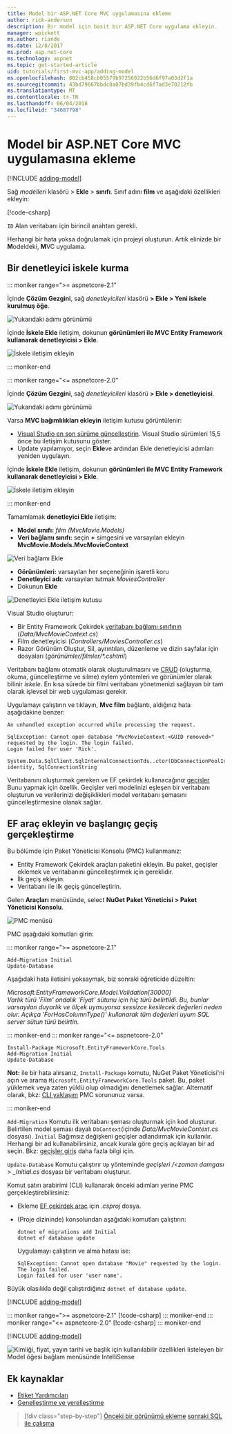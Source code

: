 ```yaml
---
title: Model bir ASP.NET Core MVC uygulamasına ekleme
author: rick-anderson
description: Bir model için basit bir ASP.NET Core uygulama ekleyin.
manager: wpickett
ms.author: riande
ms.date: 12/8/2017
ms.prod: asp.net-core
ms.technology: aspnet
ms.topic: get-started-article
uid: tutorials/first-mvc-app/adding-model
ms.openlocfilehash: 802cb458cb05579b97256022b56d6f97a03d2f1a
ms.sourcegitcommit: 43bd79667bbdc8a07bd39fb4cd6f7ad3e70212fb
ms.translationtype: MT
ms.contentlocale: tr-TR
ms.lasthandoff: 06/04/2018
ms.locfileid: "34687798"
---
```

# <a name="add-a-model-to-an-aspnet-core-mvc-app"></a>Model bir ASP.NET Core MVC uygulamasına ekleme

[!INCLUDE [adding-model](~/Includes/mvc-intro/adding-model1.md)]

Sağ *modelleri* klasörü > **Ekle** > **sınıfı**. Sınıf adını **film** ve aşağıdaki özellikleri ekleyin:

[!code-csharp[](~/tutorials/first-mvc-app/start-mvc/sample/MvcMovie/Models/MovieNoEF.cs?name=snippet_1)]

`ID` Alan veritabanı için birincil anahtarı gerekli. 

Herhangi bir hata yoksa doğrulamak için projeyi oluşturun. Artık elinizde bir **M**odeldeki, **M**VC uygulama.

## <a name="scaffolding-a-controller"></a>Bir denetleyici iskele kurma

::: moniker range=">= aspnetcore-2.1"

İçinde **Çözüm Gezgini**, sağ *denetleyicileri* klasörü **> Ekle > Yeni iskele kurulmuş öğe**.

![Yukarıdaki adımı görünümü](adding-model/_static/add_controller21.png)

İçinde **İskele Ekle** iletişim, dokunun **görünümleri ile MVC Entity Framework kullanarak denetleyicisi > Ekle**.

![İskele iletişim ekleyin](adding-model/_static/add_scaffold21.png)

::: moniker-end

::: moniker range="<= aspnetcore-2.0"

İçinde **Çözüm Gezgini**, sağ *denetleyicileri* klasörü **> Ekle > denetleyicisi**.

![Yukarıdaki adımı görünümü](adding-model/_static/add_controller.png)

Varsa **MVC bağımlılıkları ekleyin** iletişim kutusu görüntülenir:

* [Visual Studio en son sürüme güncelleştirin](https://www.visualstudio.com/downloads/). Visual Studio sürümleri 15,5 önce bu iletişim kutusunu göster.
* Update yapılamıyor, seçin **Ekle**ve ardından Ekle denetleyicisi adımları yeniden uygulayın.

İçinde **İskele Ekle** iletişim, dokunun **görünümleri ile MVC Entity Framework kullanarak denetleyicisi > Ekle**.

![İskele iletişim ekleyin](adding-model/_static/add_scaffold2.png)

::: moniker-end

Tamamlamak **denetleyici Ekle** iletişim:

* **Model sınıfı:** *film (MvcMovie.Models)*
* **Veri bağlamı sınıfı:** seçin **+** simgesini ve varsayılan ekleyin **MvcMovie.Models.MvcMovieContext**

![Veri bağlamı Ekle](adding-model/_static/dc.png)

* **Görünümleri:** varsayılan her seçeneğinin işaretli koru
* **Denetleyici adı:** varsayılan tutmak *MoviesController*
* Dokunun **Ekle**

![Denetleyici Ekle iletişim kutusu](adding-model/_static/add_controller2.png)

Visual Studio oluşturur:

* Bir Entity Framework Çekirdek [veritabanı bağlamı sınıfının](xref:data/ef-mvc/intro#create-the-database-context) (*Data/MvcMovieContext.cs*)
* Film denetleyicisi (*Controllers/MoviesController.cs*)
* Razor Görünüm Oluştur, Sil, ayrıntıları, düzenleme ve dizin sayfalar için dosyaları (<em>görünümler/filmler/&ast;.cshtml</em>)

Veritabanı bağlamı otomatik olarak oluşturulmasını ve [CRUD](https://wikipedia.org/wiki/Create,_read,_update_and_delete) (oluşturma, okuma, güncelleştirme ve silme) eylem yöntemleri ve görünümler olarak bilinir *iskele*. En kısa sürede bir filmi veritabanı yönetmenizi sağlayan bir tam olarak işlevsel bir web uygulaması gerekir.

Uygulamayı çalıştırın ve tıklayın, **Mvc film** bağlantı, aldığınız hata aşağıdakine benzer:

``` error
An unhandled exception occurred while processing the request.

SqlException: Cannot open database "MvcMovieContext-<GUID removed>" requested by the login. The login failed.
Login failed for user 'Rick'.

System.Data.SqlClient.SqlInternalConnectionTds..ctor(DbConnectionPoolIdentity identity, SqlConnectionString 
```

Veritabanını oluşturmak gereken ve EF çekirdek kullanacağınız [geçişler](xref:data/ef-mvc/migrations) Bunu yapmak için özellik. Geçişler veri modelinizi eşleşen bir veritabanı oluşturun ve verilerinizi değişiklikleri model veritabanı şemasını güncelleştirmesine olanak sağlar.

## <a name="add-ef-tooling-and-perform-initial-migration"></a>EF araç ekleyin ve başlangıç geçiş gerçekleştirme

Bu bölümde için Paket Yöneticisi Konsolu (PMC) kullanmanız:

* Entity Framework Çekirdek araçları paketini ekleyin. Bu paket, geçişler eklemek ve veritabanını güncelleştirmek için gereklidir.
* İlk geçiş ekleyin.
* Veritabanı ile ilk geçiş güncelleştirin.

Gelen **Araçları** menüsünde, select **NuGet Paket Yöneticisi > Paket Yöneticisi Konsolu**.

<!-- following image shared with uid: tutorials/razor-pages/model -->
  ![PMC menüsü](adding-model/_static/pmc.png)

PMC aşağıdaki komutları girin:

::: moniker range=">= aspnetcore-2.1"
``` PMC
Add-Migration Initial
Update-Database
```

Aşağıdaki hata iletisini yoksaymak, biz sonraki öğreticide düzeltin:

*Microsoft.EntityFrameworkCore.Model.Validation[30000]*  
      *Varlık türü 'Film' ondalık 'Fiyat' sütunu için hiç türü belirtildi. Bu, bunlar varsayılan duyarlık ve ölçek uymuyorsa sessizce kesilecek değerleri neden olur. Açıkça 'ForHasColumnType()' kullanarak tüm değerleri uyum SQL server sütun türü belirtin.*

::: moniker-end
::: moniker range="<= aspnetcore-2.0"

``` PMC
Install-Package Microsoft.EntityFrameworkCore.Tools
Add-Migration Initial
Update-Database
```

**Not:** ile bir hata alırsanız, `Install-Package` komutu, NuGet Paket Yöneticisi'ni açın ve arama `Microsoft.EntityFrameworkCore.Tools` paket. Bu, paket yüklemek veya zaten yüklü olup olmadığını denetlemek sağlar. Alternatif olarak, bkz: [CLI yaklaşım](#cli) PMC sorununuz varsa.

::: moniker-end

`Add-Migration` Komutu ilk veritabanı şeması oluşturmak için kod oluşturur. Belirtilen model şeması dayalı `DbContext`(içinde *Data/MvcMovieContext.cs* dosyası). `Initial` Bağımsız değişkeni geçişler adlandırmak için kullanılır. Herhangi bir ad kullanabilirsiniz, ancak kurala göre geçiş açıklayan bir ad seçin. Bkz: [geçişler giriş](xref:data/ef-mvc/migrations#introduction-to-migrations) daha fazla bilgi için.

`Update-Database` Komutu çalıştırır `Up` yönteminde *geçişleri /\<zaman damgası > _Initial.cs* dosyası bir veritabanı oluşturur.

<a name="cli"></a> Komut satırı arabirimi (CLI) kullanarak önceki adımları yerine PMC gerçekleştirebilirsiniz:

* Ekleme [EF çekirdek araç](xref:data/ef-mvc/migrations#entity-framework-core-nuget-packages-for-migrations) için *.csproj* dosya.
* (Proje dizininde) konsolundan aşağıdaki komutları çalıştırın:

  ```console
  dotnet ef migrations add Initial
  dotnet ef database update
  ```

  Uygulamayı çalıştırın ve alma hatası ise:

  ```text
  SqlException: Cannot open database "Movie" requested by the login.
  The login failed.
  Login failed for user 'user name'.
  ```

Büyük olasılıkla değil çalıştırdığınız `dotnet ef database update`.

[!INCLUDE [adding-model](~/Includes/mvc-intro/adding-model3.md)]

::: moniker range=">= aspnetcore-2.1"
[!code-csharp[](~/tutorials/first-mvc-app/start-mvc/sample/MvcMovie21/Startup.cs?name=ConfigureServices&highlight=13-99)]
::: moniker-end
::: moniker range="<= aspnetcore-2.0"
[!code-csharp[](~/tutorials/first-mvc-app/start-mvc/sample/MvcMovie/Startup.cs?name=ConfigureServices&highlight=6-7)]
::: moniker-end

[!INCLUDE [adding-model](~/Includes/mvc-intro/adding-model4.md)]

![Kimliği, fiyat, yayın tarihi ve başlık için kullanılabilir özellikleri listeleyen bir Model öğesi bağlam menüsünde IntelliSense](adding-model/_static/ints.png)

## <a name="additional-resources"></a>Ek kaynaklar

* [Etiket Yardımcıları](xref:mvc/views/tag-helpers/intro)
* [Genelleştirme ve yerelleştirme](xref:fundamentals/localization)

> [!div class="step-by-step"]
> [Önceki bir görünümü ekleme](adding-view.md)
> [sonraki SQL ile çalışma](working-with-sql.md)  
